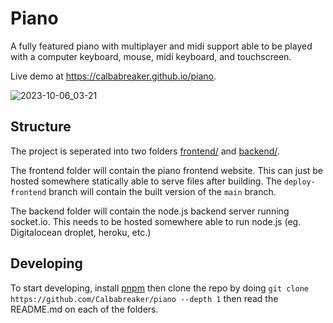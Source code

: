 # Piano

A fully featured piano with multiplayer and midi support able to be played
with a computer keyboard, mouse, midi keyboard, and touchscreen.

Live demo at https://calbabreaker.github.io/piano.

![2023-10-06_03-21](https://github.com/Calbabreaker/piano/assets/57030377/205beac0-3a74-4b30-9248-32c58e6e3ce6)

## Structure

The project is seperated into two folders [frontend/](./frontend) and [backend/](./backend).

The frontend folder will contain the piano frontend website. This can just be
hosted somewhere statically able to serve files after building. The
`deploy-frontend` branch will contain the built version of the `main` branch.

The backend folder will contain the node.js backend server running socket.io. This needs
to be hosted somewhere able to run node.js (eg. Digitalocean droplet, heroku, etc.)

## Developing

To start developing, install [pnpm](https://pnpm.io/) then clone the
repo by doing `git clone https://github.com/Calbabreaker/piano --depth 1` then
read the README.md on each of the folders.
